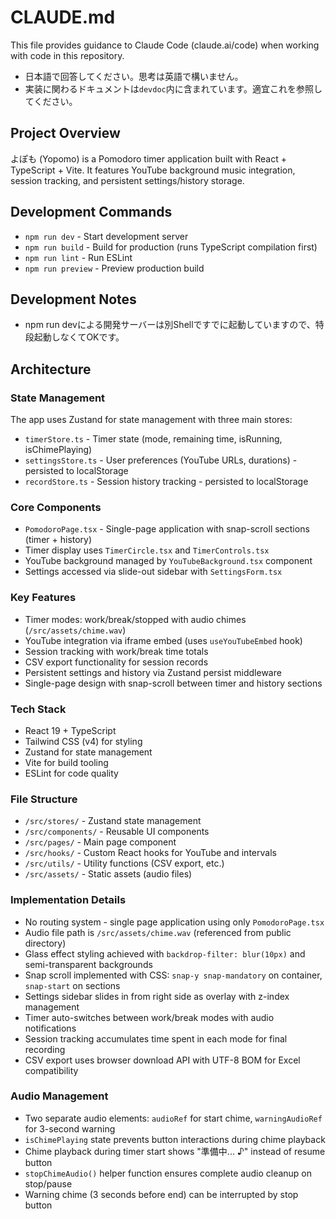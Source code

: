 # CLAUDE.md

This file provides guidance to Claude Code (claude.ai/code) when working with code in this repository.
- 日本語で回答してください。思考は英語で構いません。
- 実装に関わるドキュメントは`devdoc`内に含まれています。適宜これを参照してください。

## Project Overview

よぽも (Yopomo) is a Pomodoro timer application built with React + TypeScript + Vite. It features YouTube background music integration, session tracking, and persistent settings/history storage.

## Development Commands

- `npm run dev` - Start development server
- `npm run build` - Build for production (runs TypeScript compilation first)
- `npm run lint` - Run ESLint
- `npm run preview` - Preview production build

## Development Notes
- npm run devによる開発サーバーは別Shellですでに起動していますので、特段起動しなくてOKです。

## Architecture

### State Management
The app uses Zustand for state management with three main stores:

- `timerStore.ts` - Timer state (mode, remaining time, isRunning, isChimePlaying)
- `settingsStore.ts` - User preferences (YouTube URLs, durations) - persisted to localStorage
- `recordStore.ts` - Session history tracking - persisted to localStorage

### Core Components
- `PomodoroPage.tsx` - Single-page application with snap-scroll sections (timer + history)
- Timer display uses `TimerCircle.tsx` and `TimerControls.tsx`
- YouTube background managed by `YouTubeBackground.tsx` component
- Settings accessed via slide-out sidebar with `SettingsForm.tsx`

### Key Features
- Timer modes: work/break/stopped with audio chimes (`/src/assets/chime.wav`)
- YouTube integration via iframe embed (uses `useYouTubeEmbed` hook)
- Session tracking with work/break time totals
- CSV export functionality for session records
- Persistent settings and history via Zustand persist middleware
- Single-page design with snap-scroll between timer and history sections

### Tech Stack
- React 19 + TypeScript
- Tailwind CSS (v4) for styling
- Zustand for state management
- Vite for build tooling
- ESLint for code quality

### File Structure
- `/src/stores/` - Zustand state management
- `/src/components/` - Reusable UI components  
- `/src/pages/` - Main page component
- `/src/hooks/` - Custom React hooks for YouTube and intervals
- `/src/utils/` - Utility functions (CSV export, etc.)
- `/src/assets/` - Static assets (audio files)

### Implementation Details
- No routing system - single page application using only `PomodoroPage.tsx`
- Audio file path is `/src/assets/chime.wav` (referenced from public directory)
- Glass effect styling achieved with `backdrop-filter: blur(10px)` and semi-transparent backgrounds
- Snap scroll implemented with CSS: `snap-y snap-mandatory` on container, `snap-start` on sections
- Settings sidebar slides in from right side as overlay with z-index management
- Timer auto-switches between work/break modes with audio notifications
- Session tracking accumulates time spent in each mode for final recording
- CSV export uses browser download API with UTF-8 BOM for Excel compatibility

### Audio Management
- Two separate audio elements: `audioRef` for start chime, `warningAudioRef` for 3-second warning
- `isChimePlaying` state prevents button interactions during chime playback
- Chime playback during timer start shows "準備中... ♪" instead of resume button
- `stopChimeAudio()` helper function ensures complete audio cleanup on stop/pause
- Warning chime (3 seconds before end) can be interrupted by stop button